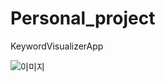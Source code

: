 # Personal_project

KeywordVisualizerApp

![이미지](https://github.com/siwon456/Personal_project/edit/main/스크린샷2025-04-09173602.png)
